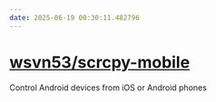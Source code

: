 ```yaml
---
date: 2025-06-19 00:30:11.482796
---
```


# [wsvn53/scrcpy-mobile](https://github.com/wsvn53/scrcpy-mobile)

Control Android devices from iOS or Android phones